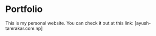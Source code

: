 # Portfolio
This is my personal website. You can check it out at this link:
[ayush-tamrakar.com.np]
